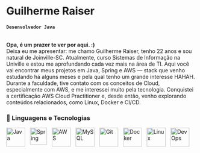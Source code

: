 # Guilherme Raiser

**`Desenvolvedor Java`**

<br>**Opa, é um prazer te ver por aqui. :)**<br>
Deixa eu me apresentar: me chamo Guilherme Raiser, tenho 22 anos e sou natural de Joinville-SC. Atualmente, curso Sistemas de Informação na Univille e estou me aprofundando cada vez mais na área de TI. Aqui você vai encontrar meus projetos em Java, Spring e AWS — stack que venho estudando há alguns meses e pela qual tenho um grande interesse HAHAH. <br>
Durante a faculdade, tive contato com os conceitos de Cloud, especialmente com AWS, e me interessei muito pela tecnologia. Conquistei a certificação AWS Cloud Practitioner e, desde então, venho explorando conteúdos relacionados, como Linux, Docker e CI/CD.



### 🤖 Linguagens e Tecnologias

<img 
    align="left" 
    alt="Java" 
    title="Java"
    width="50px" 
    style="padding-right: 10px;" 
    src="https://cdn.jsdelivr.net/gh/devicons/devicon@latest/icons/java/java-original-wordmark.svg" />
        
<img 
    align="left" 
    alt="Spring " 
    title="Spring"
    width="45px" 
    style="padding-right: 10px;" 
    src="https://cdn.jsdelivr.net/gh/devicons/devicon@latest/icons/spring/spring-original.svg" />

<img 
    align="left" 
    alt="AWS" 
    title="AWS"
    width="50px" 
    style="padding-right: 10px;" 
    src="https://cdn.jsdelivr.net/gh/devicons/devicon@latest/icons/amazonwebservices/amazonwebservices-original-wordmark.svg" />

<img 
    align="left" 
    alt="MySQL" 
    title="MySQL"
    width="50px" 
    style="padding-right: 10px;" 
    src="https://cdn.jsdelivr.net/gh/devicons/devicon@latest/icons/mysql/mysql-original-wordmark.svg" /> 


<img 
    align="left" 
    alt="Git" 
    title="Git"
    width="50px" 
    style="padding-right: 10px;" 
    src="https://cdn.jsdelivr.net/gh/devicons/devicon@latest/icons/git/git-original.svg" 
/>
<img 
    align="left" 
    alt="Docker" 
    title="Docker"
    width="50px" 
    style="padding-right: 10px;" 
    src="https://cdn.jsdelivr.net/gh/devicons/devicon@latest/icons/docker/docker-plain.svg" />

<img 
    align="left" 
    alt="Linux" 
    title="Linux"
    width="50px" 
    style="padding-right: 10px;" 
    src="https://cdn.jsdelivr.net/gh/devicons/devicon@latest/icons/linux/linux-original.svg"/>
    

<img 
    align="left" 
    alt="DevOps" 
    title="DevOps"
    width="50px" 
    style="padding-right: 10px;" 
    src="https://cdn.jsdelivr.net/gh/devicons/devicon@latest/icons/azuredevops/azuredevops-original.svg"/>

